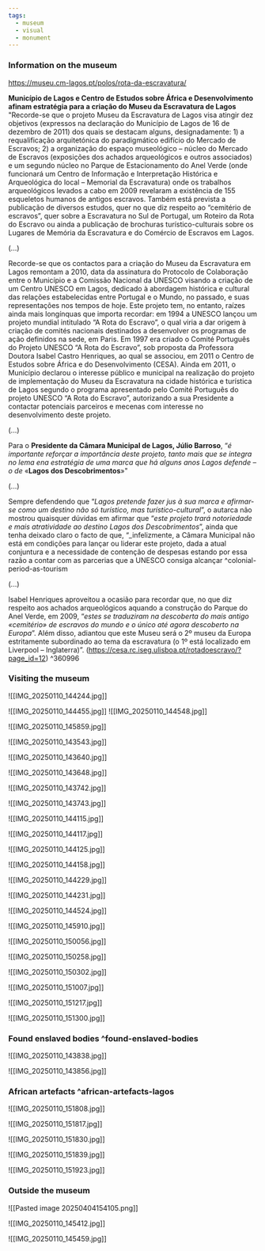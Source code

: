 ```yaml
---
tags:
  - museum
  - visual
  - monument
---
```

### Information on the museum
https://museu.cm-lagos.pt/polos/rota-da-escravatura/

 **Município de Lagos e Centro de Estudos sobre África e Desenvolvimento afinam estratégia para a criação do Museu da Escravatura de Lagos**
"Recorde-se que o projeto Museu da Escravatura de Lagos visa atingir dez objetivos (expressos na declaração do Município de Lagos de 16 de dezembro de 2011) dos quais se destacam alguns, designadamente: 1) a requalificação arquitetónica do paradigmático edifício do Mercado de Escravos; 2) a organização do espaço museológico – núcleo do Mercado de Escravos (exposições dos achados arqueológicos e outros associados) e um segundo núcleo no Parque de Estacionamento do Anel Verde (onde funcionará um Centro de Informação e Interpretação Histórica e Arqueológica do local – Memorial da Escravatura) onde os trabalhos arqueológicos levados a cabo em 2009 revelaram a existência de 155 esqueletos humanos de antigos escravos. Também está prevista a publicação de diversos estudos, quer no que diz respeito ao “cemitério de escravos”, quer sobre a Escravatura no Sul de Portugal, um Roteiro da Rota do Escravo ou ainda a publicação de brochuras turístico-culturais sobre os Lugares de Memória da Escravatura e do Comércio de Escravos em Lagos.

(...)

Recorde-se que os contactos para a criação do Museu da Escravatura em Lagos remontam a 2010, data da assinatura do Protocolo de Colaboração entre o Município e a Comissão Nacional da UNESCO visando a criação de um Centro UNESCO em Lagos, dedicado à abordagem histórica e cultural das relações estabelecidas entre Portugal e o Mundo, no passado, e suas representações nos tempos de hoje. Este projeto tem, no entanto, raízes ainda mais longínquas que importa recordar: em 1994 a UNESCO lançou um projeto mundial intitulado “A Rota do Escravo”, o qual viria a dar origem à criação de comités nacionais destinados a desenvolver os programas de ação definidos na sede, em Paris. Em 1997 era criado o Comité Português do Projeto UNESCO “A Rota do Escravo”, sob proposta da Professora Doutora Isabel Castro Henriques, ao qual se associou, em 2011 o Centro de Estudos sobre África e do Desenvolvimento (CESA). Ainda em 2011, o Município declarou o interesse público e municipal na realização do projeto de implementação do Museu da Escravatura na cidade histórica e turística de Lagos segundo o programa apresentado pelo Comité Português do projeto UNESCO “A Rota do Escravo”, autorizando a sua Presidente a contactar potenciais parceiros e mecenas com interesse no desenvolvimento deste projeto.

(...)

Para o **Presidente da Câmara Municipal de Lagos, Júlio Barroso**, “_é importante reforçar a importância deste projeto, tanto mais que se integra no lema ena estratégia de uma marca que há alguns anos Lagos defende – o de_ «**Lagos dos Descobrimentos**»"

(...)

Sempre defendendo que “_Lagos pretende fazer jus à sua marca e afirmar-se como um destino não só turístico, mas turístico-cultural_”, o autarca não mostrou quaisquer dúvidas em afirmar que “_este projeto trará notoriedade e mais atratividade ao destino Lagos dos Descobrimentos_”, ainda que tenha deixado claro o facto de que, “_infelizmente, a Câmara Municipal não está em condições para lançar ou liderar este projeto, dada a atual conjuntura e a necessidade de contenção de despesas estando por essa razão a contar com as parcerias que a UNESCO consiga alcançar ^colonial-period-as-tourism

(...)

Isabel Henriques aproveitou a ocasião para recordar que, no que diz respeito aos achados arqueológicos aquando a construção do Parque do Anel Verde, em 2009, “_estes se traduziram na descoberta do mais antigo «cemitério» de escravos do mundo e o único até agora descoberto na Europa_”. Além disso, adiantou que este Museu será o 2º museu da Europa estritamente subordinado ao tema da escravatura (o 1º está localizado em Liverpool – Inglaterra)”.
(https://cesa.rc.iseg.ulisboa.pt/rotadoescravo/?page_id=12) ^360996

### Visiting the museum

![[IMG_20250110_144244.jpg]]

![[IMG_20250110_144455.jpg]]
![[IMG_20250110_144548.jpg]]

![[IMG_20250110_145859.jpg]]


![[IMG_20250110_143543.jpg]]

![[IMG_20250110_143640.jpg]]

![[IMG_20250110_143648.jpg]]

![[IMG_20250110_143742.jpg]]

![[IMG_20250110_143743.jpg]]


![[IMG_20250110_144115.jpg]]

![[IMG_20250110_144117.jpg]]

![[IMG_20250110_144125.jpg]]

![[IMG_20250110_144158.jpg]]

![[IMG_20250110_144229.jpg]]

![[IMG_20250110_144231.jpg]]




![[IMG_20250110_144524.jpg]]


![[IMG_20250110_145910.jpg]]

![[IMG_20250110_150056.jpg]]

![[IMG_20250110_150258.jpg]]

![[IMG_20250110_150302.jpg]]

![[IMG_20250110_151007.jpg]]

![[IMG_20250110_151217.jpg]]

![[IMG_20250110_151300.jpg]]

### Found enslaved bodies ^found-enslaved-bodies

![[IMG_20250110_143838.jpg]]

![[IMG_20250110_143856.jpg]]
### African artefacts ^african-artefacts-lagos

![[IMG_20250110_151808.jpg]]

![[IMG_20250110_151817.jpg]]

![[IMG_20250110_151830.jpg]]

![[IMG_20250110_151839.jpg]]

![[IMG_20250110_151923.jpg]]

### Outside the museum

![[Pasted image 20250404154105.png]]

![[IMG_20250110_145412.jpg]]

![[IMG_20250110_145459.jpg]]

